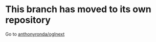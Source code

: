 # This branch has moved to its own repository

Go to [anthonyronda/oglnext](https://github.com/anthonyronda/ogl-next)
